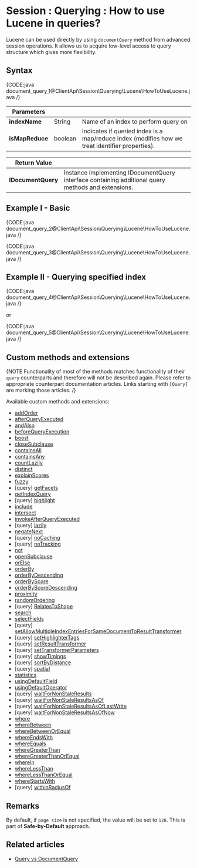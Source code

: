 # Session : Querying : How to use Lucene in queries?

Lucene can be used directly by using `documentQuery` method from advanced session operations. It allows us to acquire low-level access to query structure which gives more flexibility.

## Syntax

{CODE:java document_query_1@ClientApi\Session\Querying\Lucene\HowToUseLucene.java /}

| Parameters | | |
| ------------- | ------------- | ----- |
| **indexName** | String | Name of an index to perform query on |
| **isMapReduce** | boolean | Indicates if queried index is a map/reduce index (modifies how we treat identifier properties). |

| Return Value | |
| ------------- | ----- |
| **IDocumentQuery** | Instance implementing IDocumentQuery interface containing additional query methods and extensions. |

## Example I - Basic

{CODE:java document_query_2@ClientApi\Session\Querying\Lucene\HowToUseLucene.java /}

{CODE:java document_query_3@ClientApi\Session\Querying\Lucene\HowToUseLucene.java /}

## Example II - Querying specified index

{CODE:java document_query_4@ClientApi\Session\Querying\Lucene\HowToUseLucene.java /}

or

{CODE:java document_query_5@ClientApi\Session\Querying\Lucene\HowToUseLucene.java /}

## Custom methods and extensions

{NOTE Functionality of most of the methods matches functionality of their `query` counterparts and therefore will not be described again. Please refer to appropriate counterpart documentation articles. Links starting with `[Query]` are marking those articles. /}

Available custom methods and extensions:

- [addOrder]()
- [afterQueryExecuted]()
- [andAlso]()
- [beforeQueryExecution]()
- [boost]()
- [closeSubclause]()
- [containsAll]()
- [containsAny]()
- [countLazily]()
- [distinct]()
- [explainScores]()
- [fuzzy]()
- [query] [getFacets](../../../../client-api/session/querying/how-to-perform-a-faceted-search)
- [getIndexQuery]()
- [query] [highlight](../../../../client-api/session/querying/how-to-use-highlighting)
- [include]()
- [intersect]()
- [invokeAfterQueryExecuted]()
- [query] [lazily](../../../../client-api/session/querying/how-to-perform-queries-lazily)
- [negateNext]()
- [query] [noCaching](../../../../client-api/session/querying/how-to-customize-query#nocaching)
- [query] [noTracking](../../../../client-api/session/querying/how-to-customize-query#notracking)
- [not]()
- [openSubclause]()
- [orElse]()
- [orderBy]()
- [orderByDescending]()
- [orderByScore]()
- [orderByScoreDescending]()
- [proximity]()
- [randomOrdering]()
- [query] [RelatesToShape](../../../../client-api/session/querying/how-to-query-a-spatial-index)
- [search]()
- [selectFields]()
- [query] [setAllowMultipleIndexEntriesForSameDocumentToResultTransformer](../../../../client-api/session/querying/how-to-customize-query#setallowmultipleindexentriesforsamedocumenttoresulttransformer)
- [query] [setHighlighterTags](../../../../client-api/session/querying/how-to-use-highlighting)
- [query] [setResultTransformer](../../../../client-api/session/querying/how-to-use-transformers-in-queries)
- [query] [setTransformerParameters](../../../../client-api/session/querying/how-to-use-transformers-in-queries)
- [query] [showTimings](../../../../client-api/session/querying/how-to-customize-query#showtimings)
- [query] [sortByDistance](../../../../client-api/session/querying/how-to-query-a-spatial-index)
- [query] [spatial](../../../../client-api/session/querying/how-to-query-a-spatial-index)
- [statistics]()
- [usingDefaultField]()
- [usingDefaultOperator]()
- [query] [waitForNonStaleResults](../../../../client-api/session/querying/how-to-customize-query#waitfornonstaleresults)
- [query] [waitForNonStaleResultsAsOf](../../../../client-api/session/querying/how-to-customize-query#waitfornonstaleresultsasof)
- [query] [waitForNonStaleResultsAsOfLastWrite](../../../../client-api/session/querying/how-to-customize-query#waitfornonstaleresultsasoflastwrite)
- [query] [waitForNonStaleResultsAsOfNow](../../../../client-api/session/querying/how-to-customize-query#waitfornonstaleresultsasofnow)
- [where]()
- [whereBetween]()
- [whereBetweenOrEqual]()
- [whereEndsWith]()
- [whereEquals]()
- [whereGreaterThan]()
- [whereGreaterThanOrEqual]()
- [whereIn]()
- [whereLessThan]()
- [whereLessThanOrEqual]()
- [whereStartsWith]()
- [query] [withinRadiusOf](../../../../client-api/session/querying/how-to-query-a-spatial-index)

## Remarks

By default, if `page size` is not specified, the value will be set to `128`. This is part of **Safe-by-Default** approach.

## Related articles

- [Query vs DocumentQuery](../../../../indexes/querying/query-vs-document-query)